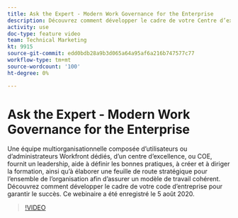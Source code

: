 ```yaml
---
title: Ask the Expert - Modern Work Governance for the Enterprise
description: Découvrez comment développer le cadre de votre Centre d’excellence pour garantir le succès. Ce webinaire a été enregistré le 5 août 2020.
activity: use
doc-type: feature video
team: Technical Marketing
kt: 9915
source-git-commit: edd0bdb28a9b3d065a64a95af6a216b747577c77
workflow-type: tm+mt
source-wordcount: '100'
ht-degree: 0%

---
```


# Ask the Expert - Modern Work Governance for the Enterprise

Une équipe multiorganisationnelle composée d’utilisateurs ou d’administrateurs Workfront dédiés, d’un centre d’excellence, ou COE, fournit un leadership, aide à définir les bonnes pratiques, à créer et à diriger la formation, ainsi qu’à élaborer une feuille de route stratégique pour l’ensemble de l’organisation afin d’assurer un modèle de travail cohérent. Découvrez comment développer le cadre de votre code d’entreprise pour garantir le succès. Ce webinaire a été enregistré le 5 août 2020.

>[!VIDEO](https://video.tv.adobe.com/v/341121/?quality=12)

